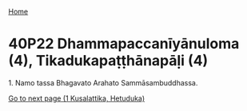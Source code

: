 
[Home](/)

# 40P22 Dhammapaccanīyānuloma (4), Tikadukapaṭṭhānapāḷi (4)

1\. Namo tassa Bhagavato Arahato Sammāsambuddhassa.


[Go to next page (1 Kusalattika, Hetuduka)](1.md)


